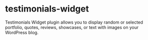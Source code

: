testimonials-widget
===================

Testimonials Widget plugin allows you to display random or selected portfolio, quotes, reviews, showcases, or text with images on your WordPress blog.
